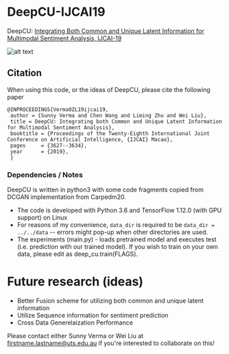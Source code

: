 # DeepCU-IJCAI19
DeepCU: [Integrating Both Common and Unique Latent Information for Multimodal Sentiment Analysis, IJCAI-19](https://www.ijcai.org/proceedings/2019/503)


![alt text](https://github.com/sverma88/DeepCU-IJCAI19/blob/master/figures/DeepCU.jpg)

## Citation
When using this code, or the ideas of DeepCU, please cite the following paper

    @INPROCEEDINGS{Verma0ZL19ijcai19,
     author = {Sunny Verma and Chen Wang and Liming Zhu and Wei Liu},
     title = DeepCU: Integrating both Common and Unique Latent Information for Multimodal Sentiment Analysis},
     booktitle = {Proceedings of the Twenty-Eighth International Joint Conference on Artificial Intelligence, {IJCAI} Macao},
     pages     = {3627--3634},
     year      = {2019},
     }
     

### Dependencies / Notes
DeepCU is written in python3 with some code fragments copied from DCGAN implementation from Carpedm20.
  - The code is developed with Python 3.6 and TensorFlow 1.12.0 (with GPU support) on Linux
  - For reasons of my convenience, `data_dir` is required to be `data_dir = ../../data` -- errors might pop-up when other directories are used.
  - The experiments (main.py) - loads pretrained model and executes test (i.e. prediction with our trained model). If you wish to train on  your own data, please edit as deep_cu.train(FLAGS).
  
# Future research (ideas)
- Better Fusion scheme for utilizing both common and unique latent information
- Utilize Sequence information for sentiment prediction
- Cross Data Generelaization Performance


Please contact either Sunny Verma or Wei Liu at firstname.lastname@uts.edu.au if you're interested to collaborate on this!

